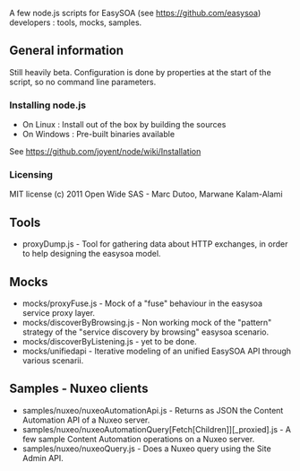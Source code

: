 A few node.js scripts for EasySOA (see https://github.com/easysoa) developers : tools, mocks, samples.

## General information

Still heavily beta.
Configuration is done by properties at the start of the script, so no command line parameters.

### Installing node.js

- On Linux : Install out of the box by building the sources
- On Windows : Pre-built binaries available

See https://github.com/joyent/node/wiki/Installation

### Licensing

MIT license
(c) 2011 Open Wide SAS - Marc Dutoo, Marwane Kalam-Alami

## Tools
* proxyDump.js - Tool for gathering data about HTTP exchanges, in order to help designing the easysoa model.

## Mocks
* mocks/proxyFuse.js - Mock of a "fuse" behaviour in the easysoa service proxy layer.
* mocks/discoverByBrowsing.js - Non working mock of the "pattern" strategy of the "service discovery by browsing" easysoa scenario.
* mocks/discoverByListening.js - yet to be done.
* mocks/unifiedapi - Iterative modeling of an unified EasySOA API through various scenarii.

## Samples - Nuxeo clients
* samples/nuxeo/nuxeoAutomationApi.js - Returns as JSON the Content Automation API of a Nuxeo server.
* samples/nuxeo/nuxeoAutomationQuery[Fetch[Children]][_proxied].js - A few sample Content Automation operations on a Nuxeo server.
* samples/nuxeo/nuxeoQuery.js - Does a Nuxeo query using the Site Admin API.


